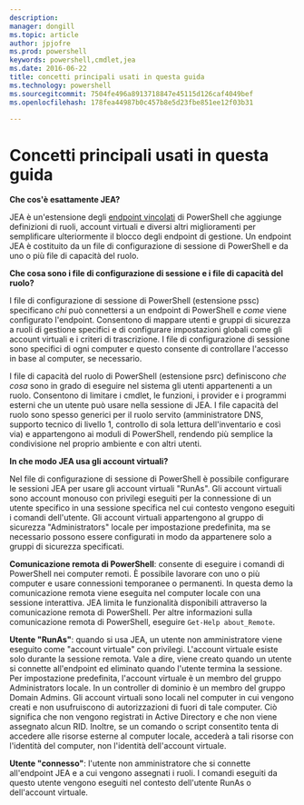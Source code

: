 ```yaml
---
description: 
manager: dongill
ms.topic: article
author: jpjofre
ms.prod: powershell
keywords: powershell,cmdlet,jea
ms.date: 2016-06-22
title: concetti principali usati in questa guida
ms.technology: powershell
ms.sourcegitcommit: 7504fe496a8913718847e45115d126caf4049bef
ms.openlocfilehash: 178fea44987b0c457b8e5d23fbe851ee12f03b31

---
```


# Concetti principali usati in questa guida
**Che cos'è esattamente JEA?**

JEA è un'estensione degli [endpoint vincolati](http://blogs.technet.com/b/heyscriptingguy/archive/2014/03/31/introduction-to-powershell-endpoints.aspx) di PowerShell che aggiunge definizioni di ruoli, account virtuali e diversi altri miglioramenti per semplificare ulteriormente il blocco degli endpoint di gestione.
Un endpoint JEA è costituito da un file di configurazione di sessione di PowerShell e da uno o più file di capacità del ruolo.

**Che cosa sono i file di configurazione di sessione e i file di capacità del ruolo?**

I file di configurazione di sessione di PowerShell (estensione pssc) specificano *chi* può connettersi a un endpoint di PowerShell e *come* viene configurato l'endpoint.
Consentono di mappare utenti e gruppi di sicurezza a ruoli di gestione specifici e di configurare impostazioni globali come gli account virtuali e i criteri di trascrizione.
I file di configurazione di sessione sono specifici di ogni computer e questo consente di controllare l'accesso in base al computer, se necessario.

I file di capacità del ruolo di PowerShell (estensione psrc) definiscono *che cosa* sono in grado di eseguire nel sistema gli utenti appartenenti a un ruolo.
Consentono di limitare i cmdlet, le funzioni, i provider e i programmi esterni che un utente può usare nella sessione di JEA.
I file capacità del ruolo sono spesso generici per il ruolo servito (amministratore DNS, supporto tecnico di livello 1, controllo di sola lettura dell'inventario e così via) e appartengono ai moduli di PowerShell, rendendo più semplice la condivisione nel proprio ambiente e con altri utenti.

**In che modo JEA usa gli account virtuali?**

Nel file di configurazione di sessione di PowerShell è possibile configurare le sessioni JEA per usare gli account virtuali "RunAs".
Gli account virtuali sono account monouso con privilegi eseguiti per la connessione di un utente specifico in una sessione specifica nel cui contesto vengono eseguiti i comandi dell'utente.
Gli account virtuali appartengono al gruppo di sicurezza "Administrators" locale per impostazione predefinita, ma se necessario possono essere configurati in modo da appartenere solo a gruppi di sicurezza specificati.

**Comunicazione remota di PowerShell**: consente di eseguire i comandi di PowerShell nei computer remoti.
È possibile lavorare con uno o più computer e usare connessioni temporanee o permanenti.
In questa demo la comunicazione remota viene eseguita nel computer locale con una sessione interattiva.
JEA limita le funzionalità disponibili attraverso la comunicazione remota di PowerShell.
Per altre informazioni sulla comunicazione remota di PowerShell, eseguire `Get-Help about_Remote`.

**Utente "RunAs"**: quando si usa JEA, un utente non amministratore viene eseguito come "account virtuale" con privilegi.
L'account virtuale esiste solo durante la sessione remota.
Vale a dire, viene creato quando un utente si connette all'endpoint ed eliminato quando l'utente termina la sessione.
Per impostazione predefinita, l'account virtuale è un membro del gruppo Administrators locale.
In un controller di dominio è un membro del gruppo Domain Admins.
Gli account virtuali sono locali nel computer in cui vengono creati e non usufruiscono di autorizzazioni di fuori di tale computer.
Ciò significa che non vengono registrati in Active Directory e che non viene assegnato alcun RID.
Inoltre, se un comando o script consentito tenta di accedere alle risorse esterne al computer locale, accederà a tali risorse con l'identità del computer, non l'identità dell'account virtuale.

**Utente "connesso"**: l'utente non amministratore che si connette all'endpoint JEA e a cui vengono assegnati i ruoli.
I comandi eseguiti da questo utente vengono eseguiti nel contesto dell'utente RunAs o dell'account virtuale.




<!--HONumber=Jun16_HO4-->


